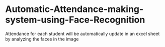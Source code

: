 # Automatic-Attendance-making-system-using-Face-Recognition
Attendance for each student will be automatically update in an excel sheet by analyzing the faces in the image
